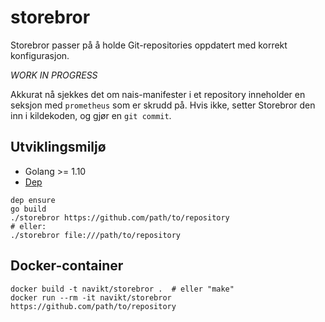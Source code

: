 # storebror

Storebror passer på å holde Git-repositories oppdatert med korrekt konfigurasjon.

*WORK IN PROGRESS*

Akkurat nå sjekkes det om nais-manifester i et repository inneholder en seksjon
med `prometheus` som er skrudd på. Hvis ikke, setter Storebror den inn i
kildekoden, og gjør en `git commit`.

## Utviklingsmiljø

* Golang >= 1.10
* [Dep](https://github.com/golang/dep)

```
dep ensure
go build
./storebror https://github.com/path/to/repository
# eller:
./storebror file:///path/to/repository
```

## Docker-container

```
docker build -t navikt/storebror .  # eller "make"
docker run --rm -it navikt/storebror https://github.com/path/to/repository
```
